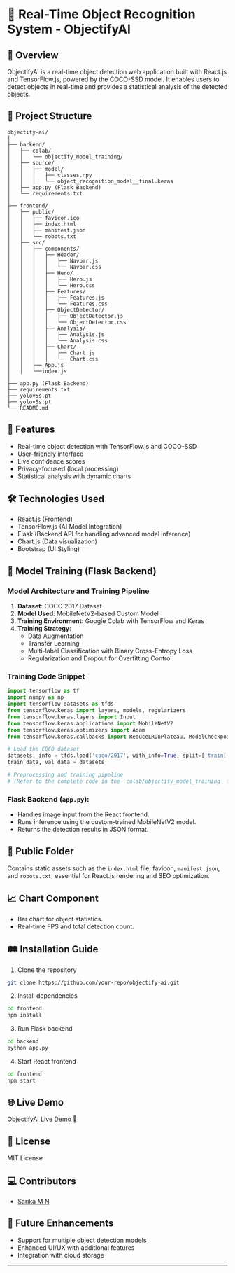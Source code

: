 # 🎯 Real-Time Object Recognition System - ObjectifyAI

## 🌟 Overview

ObjectifyAI is a real-time object detection web application built with React.js and TensorFlow.js, powered by the COCO-SSD model. It enables users to detect objects in real-time and provides a statistical analysis of the detected objects.

## 📁 Project Structure

```
objectify-ai/
│
├── backend/
│   ├── colab/
│   │   └── objectify_model_training/
│   ├── source/
│   │   ├── model/
│   │   │   ├── classes.npy
│   │   │   └── object_recognition_model__final.keras
│   ├── app.py (Flask Backend)
│   └── requirements.txt
│
├── frontend/
│   ├── public/
│   │   ├── favicon.ico
│   │   ├── index.html
│   │   ├── manifest.json
│   │   └── robots.txt
│   ├── src/
│   │   ├── components/
│   │   │   ├── Header/
│   │   │   │   ├── Navbar.js
│   │   │   │   └── Navbar.css
│   │   │   ├── Hero/
│   │   │   │   ├── Hero.js
│   │   │   │   └── Hero.css
│   │   │   ├── Features/
│   │   │   │   ├── Features.js
│   │   │   │   └── Features.css
│   │   │   ├── ObjectDetector/
│   │   │   │   ├── ObjectDetector.js
│   │   │   │   └── ObjectDetector.css
│   │   │   ├── Analysis/
│   │   │   │   ├── Analysis.js
│   │   │   │   └── Analysis.css
│   │   │   ├── Chart/
│   │   │   │   ├── Chart.js
│   │   │   │   └── Chart.css
│   │   ├── App.js
│   │   └──index.js
│
├── app.py (Flask Backend)
├── requirements.txt
├── yolov5s.pt
├── yolov5s.pt
└── README.md
```

## 🚀 Features

- Real-time object detection with TensorFlow.js and COCO-SSD
- User-friendly interface
- Live confidence scores
- Privacy-focused (local processing)
- Statistical analysis with dynamic charts

## 🛠️ Technologies Used

- React.js (Frontend)
- TensorFlow.js (AI Model Integration)
- Flask (Backend API for handling advanced model inference)
- Chart.js (Data visualization)
- Bootstrap (UI Styling)

## 🎯 Model Training (Flask Backend)

### Model Architecture and Training Pipeline

1. **Dataset**: COCO 2017 Dataset
2. **Model Used**: MobileNetV2-based Custom Model
3. **Training Environment**: Google Colab with TensorFlow and Keras
4. **Training Strategy**:
   - Data Augmentation
   - Transfer Learning
   - Multi-label Classification with Binary Cross-Entropy Loss
   - Regularization and Dropout for Overfitting Control

### Training Code Snippet

```python
import tensorflow as tf
import numpy as np
import tensorflow_datasets as tfds
from tensorflow.keras import layers, models, regularizers
from tensorflow.keras.layers import Input
from tensorflow.keras.applications import MobileNetV2
from tensorflow.keras.optimizers import Adam
from tensorflow.keras.callbacks import ReduceLROnPlateau, ModelCheckpoint

# Load the COCO dataset
datasets, info = tfds.load('coco/2017', with_info=True, split=['train[:10%]', 'validation[:10%]'])
train_data, val_data = datasets

# Preprocessing and training pipeline
# (Refer to the complete code in the `colab/objectify_model_training` folder)
```

### Flask Backend (`app.py`):

- Handles image input from the React frontend.
- Runs inference using the custom-trained MobileNetV2 model.
- Returns the detection results in JSON format.

## 📂 Public Folder

Contains static assets such as the `index.html` file, favicon, `manifest.json`, and `robots.txt`, essential for React.js rendering and SEO optimization.

## 📈 Chart Component

- Bar chart for object statistics.
- Real-time FPS and total detection count.

## 🛤️ Installation Guide

1. Clone the repository

```bash
git clone https://github.com/your-repo/objectify-ai.git
```

2. Install dependencies

```bash
cd frontend
npm install
```

3. Run Flask backend

```bash
cd backend
python app.py
```

4. Start React frontend

```bash
cd frontend
npm start
```

## 🌐 Live Demo

[ObjectifyAI Live Demo 🚀](https://objectify-ai.netlify.app)

## 📜 License

MIT License

## 💻 Contributors

- [Sarika M N](https://github.com/Sarika362)

## 🌱 Future Enhancements

- Support for multiple object detection models
- Enhanced UI/UX with additional features
- Integration with cloud storage

---

